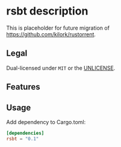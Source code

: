 # rsbt description

This is placeholder for future migration of <https://github.com/kilork/rustorrent>.

## Legal

Dual-licensed under `MIT` or the [UNLICENSE](http://unlicense.org/).

## Features

## Usage

Add dependency to Cargo.toml:

```toml
[dependencies]
rsbt = "0.1"
```
